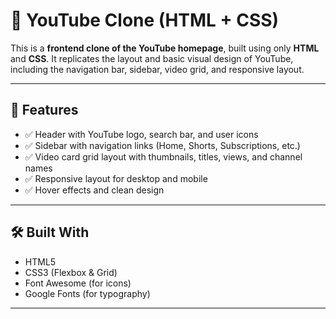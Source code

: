 # 🎥 YouTube Clone (HTML + CSS)

This is a **frontend clone of the YouTube homepage**, built using only **HTML** and **CSS**. It replicates the layout and basic visual design of YouTube, including the navigation bar, sidebar, video grid, and responsive layout.

---

## 🚀 Features

- ✅ Header with YouTube logo, search bar, and user icons
- ✅ Sidebar with navigation links (Home, Shorts, Subscriptions, etc.)
- ✅ Video card grid layout with thumbnails, titles, views, and channel names
- ✅ Responsive layout for desktop and mobile
- ✅ Hover effects and clean design

---

## 🛠️ Built With

- HTML5
- CSS3 (Flexbox & Grid)
- Font Awesome (for icons)
- Google Fonts (for typography)

---


